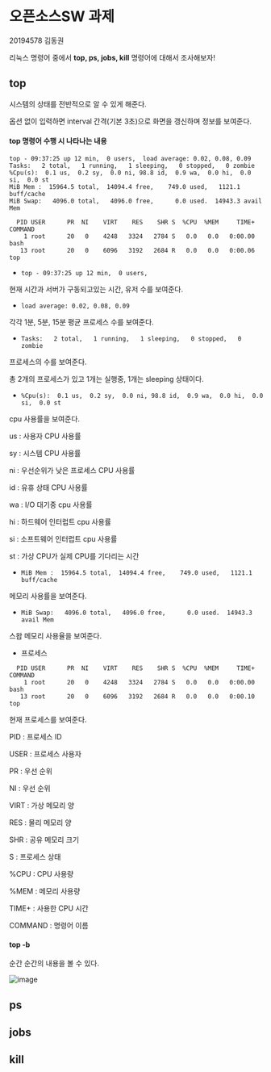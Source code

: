 # 오픈소스SW 과제

20194578 김동권

리눅스 명령어 중에서 **top, ps, jobs, kill** 명령어에 대해서 조사해보자!

## top

시스템의 상태를 전반적으로 알 수 있게 해준다.

옵션 없이 입력하면 interval 간격(기본 3초)으로 화면을 갱신하며 정보를 보여준다.

#### top 명령어 수행 시 나타나는 내용
```
top - 09:37:25 up 12 min,  0 users,  load average: 0.02, 0.08, 0.09
Tasks:   2 total,   1 running,   1 sleeping,   0 stopped,   0 zombie
%Cpu(s):  0.1 us,  0.2 sy,  0.0 ni, 98.8 id,  0.9 wa,  0.0 hi,  0.0 si,  0.0 st
MiB Mem :  15964.5 total,  14094.4 free,    749.0 used,   1121.1 buff/cache
MiB Swap:   4096.0 total,   4096.0 free,      0.0 used.  14943.3 avail Mem

  PID USER      PR  NI    VIRT    RES    SHR S  %CPU  %MEM     TIME+ COMMAND
    1 root      20   0    4248   3324   2784 S   0.0   0.0   0:00.00 bash
   13 root      20   0    6096   3192   2684 R   0.0   0.0   0:00.06 top
```

- `top - 09:37:25 up 12 min,  0 users,`

현재 시간과 서버가 구동되고있는 시간, 유저 수를 보여준다.

- `load average: 0.02, 0.08, 0.09`

각각 1분, 5분, 15분 평균 프로세스 수를 보여준다.

- `Tasks:   2 total,   1 running,   1 sleeping,   0 stopped,   0 zombie`

프로세스의 수를 보여준다.

총 2개의 프로세스가 있고 1개는 실행중, 1개는 sleeping 상태이다.

- `%Cpu(s):  0.1 us,  0.2 sy,  0.0 ni, 98.8 id,  0.9 wa,  0.0 hi,  0.0 si,  0.0 st`

cpu 사용률을 보여준다.

us : 사용자 CPU 사용률

sy : 시스템 CPU 사용률

ni : 우선순위가 낮은 프로세스 CPU 사용률

id : 유휴 상태 CPU 사용률

wa : I/O 대기중 cpu 사용률

hi : 하드웨어 인터럽트 cpu 사용률

si : 소프트웨어 인터럽트 cpu 사용률

st : 가상 CPU가 실제 CPU를 기다리는 시간

- `MiB Mem :  15964.5 total,  14094.4 free,    749.0 used,   1121.1 buff/cache`

메모리 사용률을 보여준다.

- `MiB Swap:   4096.0 total,   4096.0 free,      0.0 used.  14943.3 avail Mem`

스왑 메모리 사용율을 보여준다.

- 프로세스

```
  PID USER      PR  NI    VIRT    RES    SHR S  %CPU  %MEM     TIME+ COMMAND
    1 root      20   0    4248   3324   2784 S   0.0   0.0   0:00.00 bash
   13 root      20   0    6096   3192   2684 R   0.0   0.0   0:00.10 top
```

현재 프로세스를 보여준다.

PID : 프로세스 ID

USER : 프로세스 사용자

PR : 우선 순위

NI : 우선 순위

VIRT : 가상 메모리 양

RES : 물리 메모리 양

SHR : 공유 메모리 크기

S : 프로세스 상태

%CPU : CPU 사용량

%MEM : 메모리 사용량

TIME+ : 사용한 CPU 시간

COMMAND : 명령어 이름

#### top -b

순간 순간의 내용을 볼 수 있다.

![image](https://github.com/rkrkrkwk/oss_test/assets/166924793/29464940-4559-4a0b-ab05-f333905bb8f4)

## ps

## jobs

## kill
